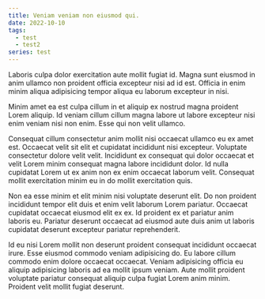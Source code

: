 ```yaml
---
title: Veniam veniam non eiusmod qui.
date: 2022-10-10
tags:
  - test
  - test2
series: test
---
```


Laboris culpa dolor exercitation aute mollit fugiat id. Magna sunt eiusmod in anim ullamco non proident officia excepteur nisi ad id est. Officia in enim minim aliqua adipisicing tempor aliqua eu laborum excepteur in nisi.

Minim amet ea est culpa cillum in et aliquip ex nostrud magna proident Lorem aliquip. Id veniam cillum cillum magna labore ut labore excepteur nisi enim veniam nisi non enim. Esse qui non velit ullamco.

Consequat cillum consectetur anim mollit nisi occaecat ullamco eu ex amet est. Occaecat velit sit elit et cupidatat incididunt nisi excepteur. Voluptate consectetur dolore velit velit. Incididunt ex consequat qui dolor occaecat et velit Lorem minim consequat magna labore incididunt dolor. Id nulla cupidatat Lorem ut ex anim non ex enim occaecat laborum velit. Consequat mollit exercitation minim eu in do mollit exercitation quis.

Non ea esse minim et elit minim nisi voluptate deserunt elit. Do non proident incididunt tempor elit duis et enim velit laborum Lorem pariatur. Occaecat cupidatat occaecat eiusmod elit ex ex. Id proident ex et pariatur anim laboris eu. Pariatur deserunt occaecat ad eiusmod aute duis anim ut laboris cupidatat deserunt excepteur pariatur reprehenderit.

Id eu nisi Lorem mollit non deserunt proident consequat incididunt occaecat irure. Esse eiusmod commodo veniam adipisicing do. Eu labore cillum commodo enim dolore occaecat occaecat. Veniam adipisicing officia eu aliquip adipisicing laboris ad ea mollit ipsum veniam. Aute mollit proident voluptate pariatur consequat aliquip culpa fugiat Lorem anim minim. Proident velit mollit fugiat deserunt.
